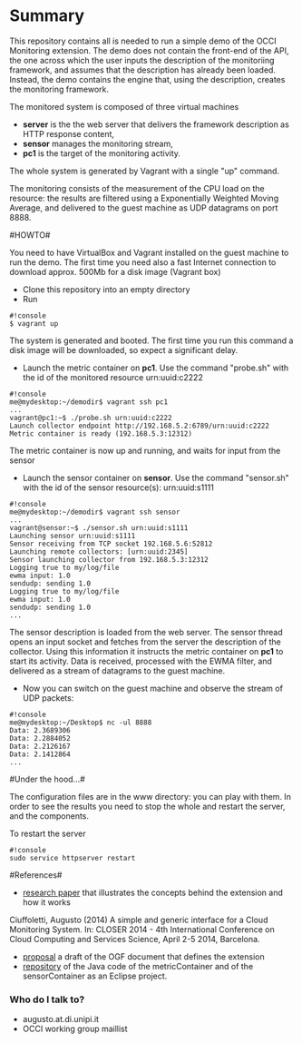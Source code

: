 # Summary #
This repository contains all is needed to run a simple demo of the OCCI Monitoring extension. The demo does not contain the front-end of the API, the one across which the user inputs the description of the monitoriing framework, and assumes that the description has already been loaded. Instead, the demo contains the engine that, using the description, creates the monitoring framework.

The monitored system is composed of three virtual machines

* **server** is the the web server that delivers the framework description as HTTP response content,
* **sensor** manages the monitoring stream, 
* **pc1** is the target of the monitoring activity. 

The whole system is generated by Vagrant with a single "up" command.

The monitoring consists of the measurement of the CPU load on the resource: the results are filtered using a Exponentially Weighted Moving Average, and delivered to the guest machine as UDP datagrams on port 8888.

#HOWTO#

You need to have VirtualBox and Vagrant installed on the guest machine to run the demo. The first time you need also a fast Internet connection to download approx. 500Mb for a disk image (Vagrant box)

* Clone this repository into an empty directory
* Run

```
#!console
$ vagrant up
```
The system is generated and booted. The first time you run this command a disk image will be downloaded, so expect a significant delay.

* Launch the metric container on **pc1**. Use the command "probe.sh" with the id of the monitored resource urn:uuid:c2222

```
#!console
me@mydesktop:~/demodir$ vagrant ssh pc1
...
vagrant@pc1:~$ ./probe.sh urn:uuid:c2222
Launch collector endpoint http://192.168.5.2:6789/urn:uuid:c2222
Metric container is ready (192.168.5.3:12312)
```
The metric container is now up and running, and waits for input from the sensor

* Launch the sensor container on **sensor**. Use the command "sensor.sh" with the id of the sensor resource(s): urn:uuid:s1111

```
#!console
me@mydesktop:~/demodir$ vagrant ssh sensor
...
vagrant@sensor:~$ ./sensor.sh urn:uuid:s1111
Launching sensor urn:uuid:s1111
Sensor receiving from TCP socket 192.168.5.6:52812
Launching remote collectors: [urn:uuid:2345]
Sensor launching collector from 192.168.5.3:12312
Logging true to my/log/file
ewma input: 1.0
sendudp: sending 1.0
Logging true to my/log/file
ewma input: 1.0
sendudp: sending 1.0
...
```
The sensor description is loaded from the web server. The sensor thread opens an input socket and fetches from the server the description of the collector. Using this information it instructs the metric container on **pc1** to start its activity. Data is received, processed with the EWMA filter, and delivered as a stream of datagrams to the guest machine.

* Now you can switch on the guest machine and observe the stream of UDP packets:
```
#!console
me@mydesktop:~/Desktop$ nc -ul 8888
Data: 2.3689306
Data: 2.2884052
Data: 2.2126167
Data: 2.1412864
...
```
#Under the hood...#

The configuration files are in the www directory: you can play with them. In order to see the results you need to stop the whole and restart the server, and the components.

To restart the server 
```
#!console
sudo service httpserver restart
```

#References#
* [research paper](http://eprints.adm.unipi.it/1913/1/paper.pdf) that illustrates the concepts behind the extension and how it works

Ciuffoletti, Augusto (2014) A simple and generic interface for a Cloud Monitoring System. In: CLOSER 2014 - 4th International Conference on Cloud Computing and Services Science, April 2-5 2014, Barcelona.

* [proposal](http://redmine.ogf.org/projects/occi-wg/repository/show?rev=monitoring) a draft of the OGF document that defines the extension
* [repository](https://bitbucket.org/augusto_ciuffoletti/occi-monitoring) of the Java code of the metricContainer and of the sensorContainer as an Eclipse project.

### Who do I talk to? ###

* augusto.at.di.unipi.it
* OCCI working group maillist
